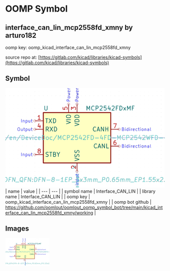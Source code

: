 # OOMP Symbol  
## interface_can_lin_mcp2558fd_xmny  by arturo182  
  
oomp key: oomp_kicad_interface_can_lin_mcp2558fd_xmny  
  
source repo at: [https://gitlab.com/kicad/libraries/kicad-symbols](https://gitlab.com/kicad/libraries/kicad-symbols)  
## Symbol  
  
[![working.png](working_600.png)](working.png)  
| name | value | 
| --- | --- | 
| symbol name | Interface_CAN_LIN | 
| library name | Interface_CAN_LIN | 
| oomp key | oomp_kicad_interface_can_lin_mcp2558fd_xmny | 
| oomp bot github | https://github.com/oomlout/oomlout_oomp_symbol_bot/tree/main/kicad_interface_can_lin_mcp2558fd_xmny/working | 
## Images  
  
[![working.png](working_140.png)](working.png)  
